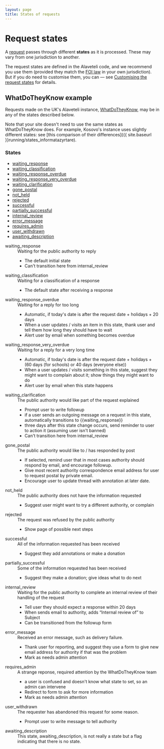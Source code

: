 ```yaml
---
layout: page
title: States of requests
---
```


# Request states

<p class="lead">
  A <a href="{{site.baseurl}}glossary/#request" class="glossary">request</a>
  passes through different <strong>states</strong> as it is processed. These may
  vary from one jurisdiction to another.
</p>

The request states are defined in the Alaveteli code, and we recommend you use
them (provided they match the <a href="{{ site.baseurl }}glossary/#foi"
class="glossary">FOI law</a> in your own jurisdiction). But if you do need to
customise them, you can &mdash; see
<a href="{{ site.baseurl }}customising/themes">Customising the request states</a> for details.
  
## WhatDoTheyKnow example

Requests made on the UK's Alaveteli instance, [WhatDoTheyKnow](http://www.whatdotheyknow.com),
may be in any of the states described below.

Note that your site doesn't need to use the same states as WhatDoTheyKnow does. For example,
Kosovo's instance uses slightly different states: see
[this comparison of their differences]({{ site.baseurl }}running/states_informatazyrtare).

### States

<ul class="definitions">
  <li><a href="#waiting_response">waiting_response</a></li>
  <li><a href="#waiting_classification">waiting_classification</a></li>
  <li><a href="#waiting_response_overdue">waiting_response_overdue</a></li>
  <li><a href="#waiting_response_very_overdue">waiting_response_very_overdue</a></li>
  <li><a href="#waiting_clarification">waiting_clarification</a></li>
  <li><a href="#gone_postal">gone_postal</a></li>
  <li><a href="#not_held">not_held</a></li>
  <li><a href="#rejected">rejected</a></li>
  <li><a href="#successful">successful</a></li>
  <li><a href="#partially_successful">partially_successful</a></li>
  <li><a href="#internal_review">internal_review</a></li>
  <li><a href="#error_message">error_message</a></li>
  <li><a href="#requires_admin">requires_admin</a></li>
  <li><a href="#user_withdrawn">user_withdrawn</a></li>
  <li><a href="#awaiting_description">awaiting_description</a></li>
</ul>


<dl class="glossary">

  <dt>
    <a name="waiting_response">waiting_response</a>
  </dt>
  <dd>
    Waiting for the public authority to reply
    <ul>
      <li>The default initial state</li>
      <li>Can't transition here from internal_review</li>
    </ul>
  </dd>

  <dt>
    <a name="waiting_classification">waiting_classification</a>
  </dt>
  <dd>
    Waiting for a classification of a response
    <ul>
      <li>The default state after receiving a response</li>
    </ul>
  </dd>

  <dt>
    <a name="waiting_response_overdue">waiting_response_overdue</a>
  </dt>
  <dd>
    Waiting for a reply for too long
    <ul>
      <li>Automatic, if today's date is after the request date + holidays + 20 days</li>
      <li>When a user updates / visits an item in this state, thank user and tell them how long they should have to wait</li>
      <li>Alert user by email when something becomes overdue</li>
    </ul>
  </dd>

  <dt>
    <a name="waiting_response_very_overdue">waiting_response_very_overdue</a>
  </dt>
  <dd>
    Waiting for a reply for a very long time
    <ul>
      <li>Automatic, if today's date is after the request date + holidays + (60 days (for schools) or 40 days (everyone else))</li>
      <li>When a user updates / visits something in this state, suggest they might want to complain about it; show things they might want to do</li>
      <li>Alert user by email when this state happens</li>
    </ul>
  </dd>

  <dt>
    <a name="waiting_clarification">waiting_clarification</a>
  </dt>
  <dd>
    The public authority would like part of the request explained
    <ul>
      <li>Prompt user to write followup</li>
      <li>if a user sends an outgoing message on a request in this state, automatically transitions to {{waiting_response}}</li>
      <li>three days after this state change occurs, send reminder to user to action it (assuming user isn't banned)</li>
      <li>Can't transition here from internal_review</li>
    </ul>
  </dd>

  <dt>
    <a name="gone_postal">gone_postal</a>
  </dt>
  <dd>
    The public authority would like to / has responded by post
    <ul>
      <li>If selected, remind user that in most cases authority should respond by email, and encourage followup.</li>
      <li>Give most recent authority correspondence email address for user to request postal by private email.</li>
      <li>Encourage user to update thread with annotation at later date.</li>
    </ul>
  </dd>

  <dt>
    <a name="not_held">not_held</a>
  </dt>
  <dd>
    The public authority does not have the information requested
    <ul>
      <li>Suggest user might want to try a different authority, or complain</li>
    </ul>
  </dd>

  <dt>
    <a name="rejected">rejected</a>
  </dt>
  <dd>
    The request was refused by the public authority
    <ul>
      <li>Show page of possible next steps</li>
    </ul>
  </dd>


  <dt>
    <a name="successful">successful</a>
  </dt>
  <dd>
    All of the information requested has been received
    <ul>
      <li>Suggest they add annotations or make a donation</li>
    </ul>
  </dd>


  <dt>
    <a name="partially_successful">partially_successful</a>
  </dt>
  <dd>
    Some of the information requested has been received
    <ul>
      <li>Suggest they make a donation; give ideas what to do next</li>
    </ul>
  </dd>

  <dt>
    <a name="internal_review">internal_review</a>
  </dt>
  <dd>
    Waiting for the public authority to complete an internal review of their handling of the request
    <ul>
      <li>Tell user they should expect a response within 20 days</li>
      <li>When sends email to authority, adds &#8220;Internal review of&#8221; to Subject</li>
      <li>Can be transitioned from the followup form</li>
    </ul>
  </dd>

  <dt>
    <a name="error_message">error_message</a>
  </dt>
  <dd>
    Received an error message, such as delivery failure.
    <ul>
    <li>Thank user for reporting, and suggest they use a form to give new email address for authority if that was the problem</li>
    <li>Mark as needs admin attention</li>
    </ul>
  </dd>

  <dt>
    <a name="requires_admin">requires_admin</a>
  </dt>
  <dd>
    A strange reponse, required attention by the WhatDoTheyKnow team    
    <ul>
    <li>a user is confused and doesn't know what state to set, so an admin can intervene</li>
    <li>Redirect to form to ask for more information</li>
    <li>Mark as needs admin attention</li>
    </ul>
  </dd>

  <dt>
    <a name="user_withdrawn">user_withdrawn</a>
  </dt>
  <dd>
    The requester has abandoned this request for some reason.
    <ul>
      <li>Prompt user to write message to tell authority</li>
    </ul>
  </dd>

  <dt>
    <a name="awaiting_description">awaiting_description</a>
  </dt>
  <dd>
    This state, awaiting_description, is not really a state but a flag indicating that there is no state.
  </dd>

</dl>


